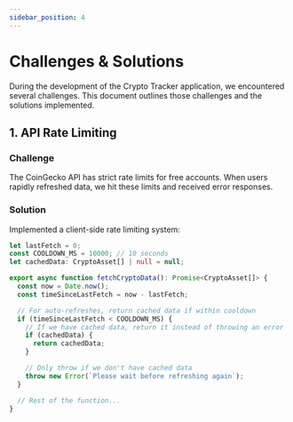 ```yaml
---
sidebar_position: 4
---
```


# Challenges & Solutions

During the development of the Crypto Tracker application, we encountered several challenges. This document outlines those challenges and the solutions implemented.

## 1. API Rate Limiting

### Challenge

The CoinGecko API has strict rate limits for free accounts. When users rapidly refreshed data, we hit these limits and received error responses.

### Solution

Implemented a client-side rate limiting system:

```typescript
let lastFetch = 0;
const COOLDOWN_MS = 10000; // 10 seconds
let cachedData: CryptoAsset[] | null = null;

export async function fetchCryptoData(): Promise<CryptoAsset[]> {
  const now = Date.now();
  const timeSinceLastFetch = now - lastFetch;

  // For auto-refreshes, return cached data if within cooldown
  if (timeSinceLastFetch < COOLDOWN_MS) {
    // If we have cached data, return it instead of throwing an error
    if (cachedData) {
      return cachedData;
    }

    // Only throw if we don't have cached data
    throw new Error(`Please wait before refreshing again`);
  }

  // Rest of the function...
}